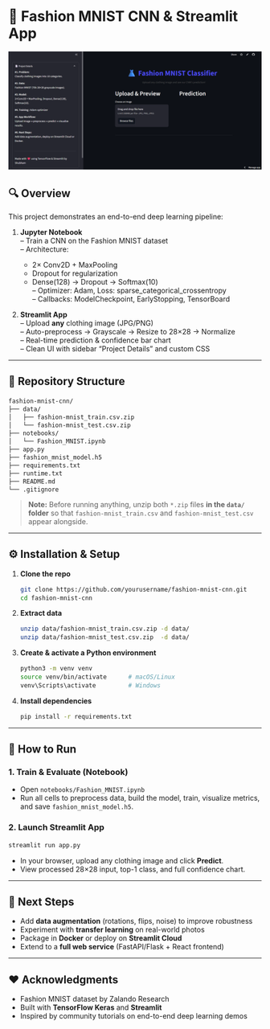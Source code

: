 
# 👗 Fashion MNIST CNN & Streamlit App

![Project Structure Screenshot](./fashion_cnn.png)

## 🔍 Overview

This project demonstrates an end-to-end deep learning pipeline:

1. **Jupyter Notebook**  
   – Train a CNN on the Fashion MNIST dataset  
   – Architecture:  
     - 2× Conv2D + MaxPooling  
     - Dropout for regularization  
     - Dense(128) → Dropout → Softmax(10)  
   – Optimizer: Adam, Loss: sparse_categorical_crossentropy  
   – Callbacks: ModelCheckpoint, EarlyStopping, TensorBoard  

2. **Streamlit App**  
   – Upload **any** clothing image (JPG/PNG)  
   – Auto-preprocess → Grayscale → Resize to 28×28 → Normalize  
   – Real-time prediction & confidence bar chart  
   – Clean UI with sidebar “Project Details” and custom CSS  

---

## 📂 Repository Structure

```plaintext
fashion-mnist-cnn/
├── data/
│   ├── fashion-mnist_train.csv.zip
│   └── fashion-mnist_test.csv.zip
├── notebooks/
│   └── Fashion_MNIST.ipynb
├── app.py
├── fashion_mnist_model.h5
├── requirements.txt
├── runtime.txt
├── README.md
└── .gitignore
````

> **Note:** Before running anything, unzip both `*.zip` files **in the `data/` folder** so that `fashion-mnist_train.csv` and `fashion-mnist_test.csv` appear alongside.

---

## ⚙️ Installation & Setup

1. **Clone the repo**

   ```bash
   git clone https://github.com/yourusername/fashion-mnist-cnn.git
   cd fashion-mnist-cnn
   ```

2. **Extract data**

   ```bash
   unzip data/fashion-mnist_train.csv.zip -d data/
   unzip data/fashion-mnist_test.csv.zip  -d data/
   ```

3. **Create & activate a Python environment**

   ```bash
   python3 -m venv venv
   source venv/bin/activate      # macOS/Linux
   venv\Scripts\activate         # Windows
   ```

4. **Install dependencies**

   ```bash
   pip install -r requirements.txt
   ```

---

## 🚀 How to Run

### 1. Train & Evaluate (Notebook)

* Open `notebooks/Fashion_MNIST.ipynb`
* Run all cells to preprocess data, build the model, train, visualize metrics, and save `fashion_mnist_model.h5`.

### 2. Launch Streamlit App

```bash
streamlit run app.py
```

* In your browser, upload any clothing image and click **Predict**.
* View processed 28×28 input, top-1 class, and full confidence chart.



---

## 🔮 Next Steps

* Add **data augmentation** (rotations, flips, noise) to improve robustness
* Experiment with **transfer learning** on real-world photos
* Package in **Docker** or deploy on **Streamlit Cloud**
* Extend to a **full web service** (FastAPI/Flask + React frontend)

---

## ❤️ Acknowledgments

* Fashion MNIST dataset by Zalando Research
* Built with **TensorFlow Keras** and **Streamlit**
* Inspired by community tutorials on end-to-end deep learning demos

```
```
